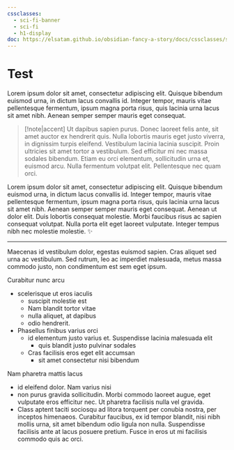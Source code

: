 ```yaml
---
cssclasses:
  - sci-fi-banner
  - sci-fi
  - h1-display
doc: https://elsatam.github.io/obsidian-fancy-a-story/docs/cssclasses/sci-fi.html
---
```

# Test
Lorem ipsum dolor sit amet, consectetur adipiscing elit. Quisque bibendum euismod urna, in dictum lacus convallis id. Integer tempor, mauris vitae pellentesque fermentum, ipsum magna porta risus, quis lacinia urna lacus sit amet nibh. Aenean semper semper mauris eget consequat.

> [!note|accent]
> Ut dapibus sapien purus. Donec laoreet felis ante, sit amet auctor ex hendrerit quis. Nulla lobortis mauris eget justo viverra, in dignissim turpis eleifend. Vestibulum lacinia lacinia suscipit. Proin ultricies sit amet tortor a vestibulum. Sed efficitur mi nec massa sodales bibendum. Etiam eu orci elementum, sollicitudin urna et, euismod arcu. Nulla fermentum volutpat elit. Pellentesque nec quam orci.

Lorem ipsum dolor sit amet, consectetur adipiscing elit. Quisque bibendum euismod urna, in dictum lacus convallis id. Integer tempor, mauris vitae pellentesque fermentum, ipsum magna porta risus, quis lacinia urna lacus sit amet nibh. Aenean semper semper mauris eget consequat. Aenean ut dolor elit. Duis lobortis consequat molestie. Morbi faucibus risus ac sapien consequat volutpat. Nulla porta elit eget laoreet vulputate. Integer tempus nibh nec molestie molestie. ✨

---

<aside>Maecenas id vestibulum dolor, egestas euismod sapien. Cras aliquet sed urna ac vestibulum. Sed rutrum, leo ac imperdiet malesuada, metus massa commodo justo, non condimentum est sem eget ipsum.</aside>

Curabitur nunc arcu
- scelerisque ut eros iaculis
	- suscipit molestie est
	- Nam blandit tortor vitae
	- nulla aliquet, at dapibus
	- odio hendrerit.
- Phasellus finibus varius orci
	- id elementum justo varius et. Suspendisse lacinia malesuada elit
		- quis blandit justo pulvinar sodales
	- Cras facilisis eros eget elit accumsan
		- sit amet consectetur nisi bibendum

Nam pharetra mattis lacus
- id eleifend dolor. Nam varius nisi
- non purus gravida sollicitudin. Morbi commodo laoreet augue, eget vulputate eros efficitur nec. Ut pharetra facilisis nulla vel gravida.
- Class aptent taciti sociosqu ad litora torquent per conubia nostra, per inceptos himenaeos. Curabitur faucibus, ex id tempor blandit, nisi nibh mollis urna, sit amet bibendum odio ligula non nulla. Suspendisse facilisis ante at lacus posuere pretium. Fusce in eros ut mi facilisis commodo quis ac orci.
